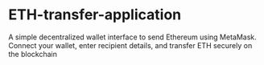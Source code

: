# ETH-transfer-application
A simple decentralized wallet interface to send Ethereum using MetaMask. Connect your wallet, enter recipient details, and transfer ETH securely on the blockchain
